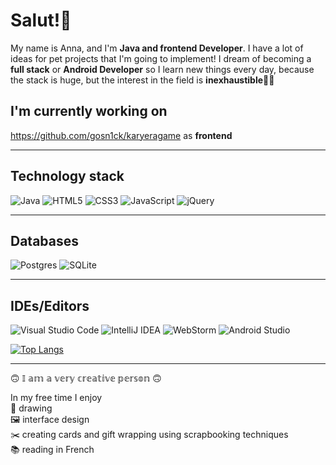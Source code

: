 # Salut!💃

My name is Anna, and I'm **Java and frontend Developer**. I have a lot of ideas for pet projects that I'm going to implement! I dream of becoming a **full stack** or **Android Developer** so I learn new things every day, because the stack is huge, but the interest in the field is **inexhaustible**👩‍💻

## I'm currently working on
https://github.com/gosn1ck/karyeragame as **frontend**

---
## Technology stack
![Java](https://img.shields.io/badge/java-%23ED8B00.svg?style=for-the-badge&logo=openjdk&logoColor=white)
![HTML5](https://img.shields.io/badge/html5-%23E34F26.svg?style=for-the-badge&logo=html5&logoColor=white)
![CSS3](https://img.shields.io/badge/css3-%231572B6.svg?style=for-the-badge&logo=css3&logoColor=white)
![JavaScript](https://img.shields.io/badge/javascript-%23323330.svg?style=for-the-badge&logo=javascript&logoColor=%23F7DF1E)
![jQuery](https://img.shields.io/badge/jquery-%230769AD.svg?style=for-the-badge&logo=jquery&logoColor=white)

---
## Databases
![Postgres](https://img.shields.io/badge/postgres-%23316192.svg?style=for-the-badge&logo=postgresql&logoColor=white)
![SQLite](https://img.shields.io/badge/sqlite-%2307405e.svg?style=for-the-badge&logo=sqlite&logoColor=white)

--- 
## IDEs/Editors
![Visual Studio Code](https://img.shields.io/badge/Visual%20Studio%20Code-0078d7.svg?style=for-the-badge&logo=visual-studio-code&logoColor=white)
![IntelliJ IDEA](https://img.shields.io/badge/IntelliJIDEA-000000.svg?style=for-the-badge&logo=intellij-idea&logoColor=white)
![WebStorm](https://img.shields.io/badge/webstorm-143?style=for-the-badge&logo=webstorm&logoColor=white&color=black)
![Android Studio](https://img.shields.io/badge/Android%20Studio-3DDC84.svg?style=for-the-badge&logo=android-studio&logoColor=white)


[![Top Langs](https://github-readme-stats.vercel.app/api/top-langs/?username=anuraghazra&layout=compact)](https://github.com/anuraghazra/github-readme-stats)

---
🙃 𝕀 𝕒𝕞 𝕒 𝕧𝕖𝕣𝕪 𝕔𝕣𝕖𝕒𝕥𝕚𝕧𝕖 𝕡𝕖𝕣𝕤𝕠𝕟 🙃

In my free time I enjoy<br>
🎨 drawing<br>
🖼 interface design<br>
✂️ creating cards and gift wrapping using scrapbooking techniques<br>
📚 reading in French


